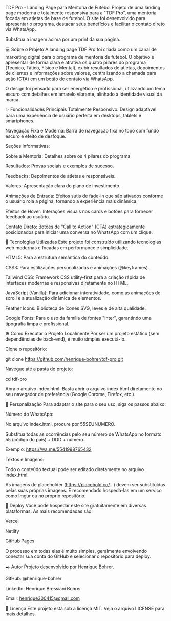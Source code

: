 TDF Pro - Landing Page para Mentoria de Futebol
Projeto de uma landing page moderna e totalmente responsiva para a "TDF Pro", uma mentoria focada em atletas de base de futebol. O site foi desenvolvido para apresentar o programa, destacar seus benefícios e facilitar o contato direto via WhatsApp.


Substitua a imagem acima por um print da sua página.

💻 Sobre o Projeto
A landing page TDF Pro foi criada como um canal de marketing digital para o programa de mentoria de futebol. O objetivo é apresentar de forma clara e atrativa os quatro pilares do programa (Técnico, Tático, Físico e Mental), exibir resultados de atletas, depoimentos de clientes e informações sobre valores, centralizando a chamada para ação (CTA) em um botão de contato via WhatsApp.

O design foi pensado para ser energético e profissional, utilizando um tema escuro com detalhes em amarelo vibrante, alinhado à identidade visual da marca.

✨ Funcionalidades Principais
Totalmente Responsivo: Design adaptável para uma experiência de usuário perfeita em desktops, tablets e smartphones.

Navegação Fixa e Moderna: Barra de navegação fixa no topo com fundo escuro e efeito de desfoque.

Seções Informativas:

Sobre a Mentoria: Detalhes sobre os 4 pilares do programa.

Resultados: Provas sociais e exemplos de sucesso.

Feedbacks: Depoimentos de atletas e responsáveis.

Valores: Apresentação clara do plano de investimento.

Animações de Entrada: Efeitos sutis de fade-in que são ativados conforme o usuário rola a página, tornando a experiência mais dinâmica.

Efeitos de Hover: Interações visuais nos cards e botões para fornecer feedback ao usuário.

Contato Direto: Botões de "Call to Action" (CTA) estrategicamente posicionados para iniciar uma conversa no WhatsApp com um clique.

🚀 Tecnologias Utilizadas
Este projeto foi construído utilizando tecnologias web modernas e focadas em performance e simplicidade.

HTML5: Para a estrutura semântica do conteúdo.

CSS3: Para estilizações personalizadas e animações (@keyframes).

Tailwind CSS: Framework CSS utility-first para a criação rápida de interfaces modernas e responsivas diretamente no HTML.

JavaScript (Vanilla): Para adicionar interatividade, como as animações de scroll e a atualização dinâmica de elementos.

Feather Icons: Biblioteca de ícones SVG, leves e de alta qualidade.

Google Fonts: Para o uso da família de fontes "Inter", garantindo uma tipografia limpa e profissional.

⚙️ Como Executar o Projeto Localmente
Por ser um projeto estático (sem dependências de back-end), é muito simples executá-lo.

Clone o repositório:

git clone https://github.com/henrique-bohrer/tdf-pro.git

Navegue até a pasta do projeto:

cd tdf-pro

Abra o arquivo index.html:
Basta abrir o arquivo index.html diretamente no seu navegador de preferência (Google Chrome, Firefox, etc.).

🔧 Personalização
Para adaptar o site para o seu uso, siga os passos abaixo:

Número do WhatsApp:

No arquivo index.html, procure por 55SEUNUMERO.

Substitua todas as ocorrências pelo seu número de WhatsApp no formato 55 (código do país) + DDD + número.

Exemplo: https://wa.me/5541998765432

Textos e Imagens:

Todo o conteúdo textual pode ser editado diretamente no arquivo index.html.

As imagens de placeholder (https://placehold.co/...) devem ser substituídas pelas suas próprias imagens. É recomendado hospedá-las em um serviço como Imgur ou no próprio repositório.

🚀 Deploy
Você pode hospedar este site gratuitamente em diversas plataformas. As mais recomendadas são:

Vercel

Netlify

GitHub Pages

O processo em todas elas é muito simples, geralmente envolvendo conectar sua conta do GitHub e selecionar o repositório para deploy.

✒️ Autor
Projeto desenvolvido por Henrique Bohrer.

GitHub: @henrique-bohrer

LinkedIn: Henrique Bressiani Bohrer

Email: henrique300415@gmail.com

📝 Licença
Este projeto está sob a licença MIT. Veja o arquivo LICENSE para mais detalhes.
